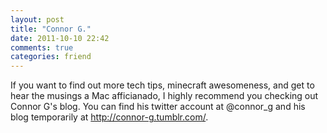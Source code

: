 ```yaml
---
layout: post
title: "Connor G."
date: 2011-10-10 22:42
comments: true
categories: friend
---
```


If you want to find out more tech tips, minecraft awesomeness, and get
to hear the musings a Mac afficianado, I highly recommend you checking
out Connor G's blog. You can find his twitter account at @connor_g
and his blog temporarily at <http://connor-g.tumblr.com/>.
